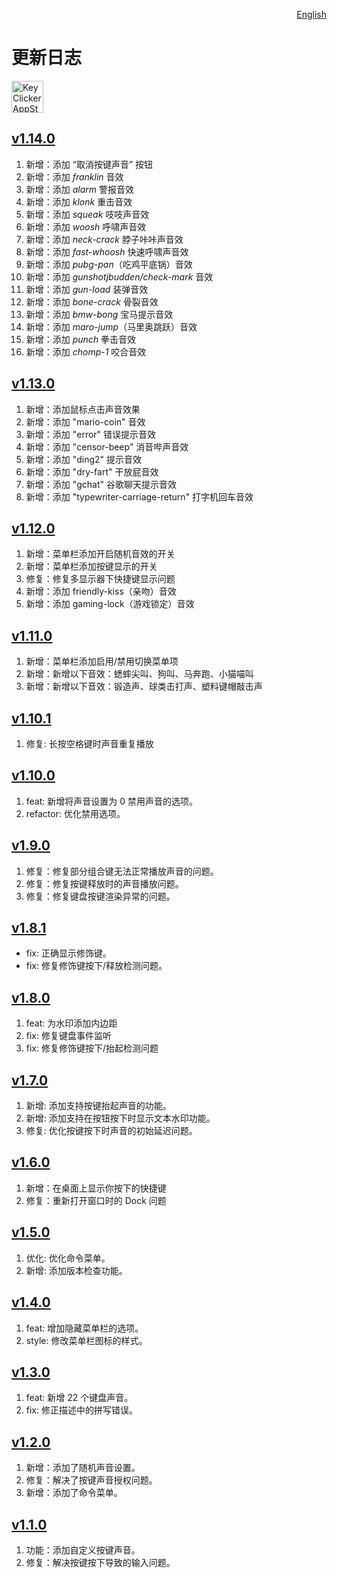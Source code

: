 <p align="right">
  <a href="./CHANGELOG.md">English</a>
</p>
<!--rehype:style=float: right; bottom: -36px; position: relative;-->

更新日志
===

<a target="_blank" href="https://apps.apple.com/app/key-clicker/6740425504" title="KeyClicker for macOS">
    <img alt="KeyClicker AppStore" src="https://jaywcjlove.github.io/sb/download/macos.svg" height="51">
</a>

## [v1.14.0](https://github.com/jaywcjlove/key-clicker/releases/tag/v1.14.0)

1. 新增：添加 “取消按键声音” 按钮
2. 新增：添加 *franklin* 音效
3. 新增：添加 *alarm* 警报音效
4. 新增：添加 *klonk* 重击音效
5. 新增：添加 *squeak* 吱吱声音效
6. 新增：添加 *woosh* 呼啸声音效
7. 新增：添加 *neck-crack* 脖子咔咔声音效
8. 新增：添加 *fast-whoosh* 快速呼啸声音效
9. 新增：添加 *pubg-pan*（吃鸡平底锅）音效
10. 新增：添加 *gunshotjbudden/check-mark* 音效
11. 新增：添加 *gun-load* 装弹音效
12. 新增：添加 *bone-crack* 骨裂音效
13. 新增：添加 *bmw-bong* 宝马提示音效
14. 新增：添加 *maro-jump*（马里奥跳跃）音效
15. 新增：添加 *punch* 拳击音效
16. 新增：添加 *chomp-1* 咬合音效

## [v1.13.0](https://github.com/jaywcjlove/key-clicker/releases/tag/v1.13.0)

1. 新增：添加鼠标点击声音效果
2. 新增：添加 "mario-coin" 音效
3. 新增：添加 "error" 错误提示音效
4. 新增：添加 "censor-beep" 消音哔声音效
5. 新增：添加 "ding2" 提示音效
6. 新增：添加 "dry-fart" 干放屁音效
7. 新增：添加 "gchat" 谷歌聊天提示音效
8. 新增：添加 "typewriter-carriage-return" 打字机回车音效

## [v1.12.0](https://github.com/jaywcjlove/key-clicker/releases/tag/v1.12.0)

1. 新增：菜单栏添加开启随机音效的开关
2. 新增：菜单栏添加按键显示的开关
3. 修复：修复多显示器下快捷键显示问题
4. 新增：添加 friendly-kiss（亲吻）音效
5. 新增：添加 gaming-lock（游戏锁定）音效

## [v1.11.0](https://github.com/jaywcjlove/key-clicker/releases/tag/v1.11.0)

1. 新增：菜单栏添加启用/禁用切换菜单项
2. 新增：新增以下音效：蟋蟀尖叫、狗叫、马奔跑、小猫喵叫
3. 新增：新增以下音效：锻造声、球类击打声、塑料键帽敲击声

## [v1.10.1](https://github.com/jaywcjlove/key-clicker/releases/tag/v1.10.1)

1. 修复: 长按空格键时声音重复播放

## [v1.10.0](https://github.com/jaywcjlove/key-clicker/releases/tag/v1.10.0)

1. feat: 新增将声音设置为 0 禁用声音的选项。
2. refactor: 优化禁用选项。

## [v1.9.0](https://github.com/jaywcjlove/key-clicker/releases/tag/v1.9.0)

1. 修复：修复部分组合键无法正常播放声音的问题。
2. 修复：修复按键释放时的声音播放问题。
3. 修复：修复键盘按键渲染异常的问题。

## [v1.8.1](https://github.com/jaywcjlove/key-clicker/releases/tag/v1.8.1)

- fix: 正确显示修饰键。
- fix: 修复修饰键按下/释放检测问题。

## [v1.8.0](https://github.com/jaywcjlove/key-clicker/releases/tag/v1.8.0)

1. feat: 为水印添加内边距
2. fix: 修复键盘事件监听
3. fix: 修复修饰键按下/抬起检测问题

## [v1.7.0](https://github.com/jaywcjlove/key-clicker/releases/tag/v1.7.0)

1. 新增: 添加支持按键抬起声音的功能。
2. 新增: 添加支持在按钮按下时显示文本水印功能。
3. 修复: 优化按键按下时声音的初始延迟问题。

## [v1.6.0](https://github.com/jaywcjlove/key-clicker/releases/tag/v1.6.0)

1. 新增：在桌面上显示你按下的快捷键  
2. 修复：重新打开窗口时的 Dock 问题

## [v1.5.0](https://github.com/jaywcjlove/key-clicker/releases/tag/v1.5.0)

1. 优化: 优化命令菜单。
2. 新增: 添加版本检查功能。

## [v1.4.0](https://github.com/jaywcjlove/key-clicker/releases/tag/v1.4.0)

1. feat: 增加隐藏菜单栏的选项。
2. style: 修改菜单栏图标的样式。

## [v1.3.0](https://github.com/jaywcjlove/key-clicker/releases/tag/v1.3.0)

1. feat: 新增 22 个键盘声音。
2. fix: 修正描述中的拼写错误。

## [v1.2.0](https://github.com/jaywcjlove/key-clicker/releases/tag/v1.2.0)

1. 新增：添加了随机声音设置。
2. 修复：解决了按键声音授权问题。
3. 新增：添加了命令菜单。

## [v1.1.0](https://github.com/jaywcjlove/key-clicker/releases/tag/v1.1.0)

1. 功能：添加自定义按键声音。
2. 修复：解决按键按下导致的输入问题。
